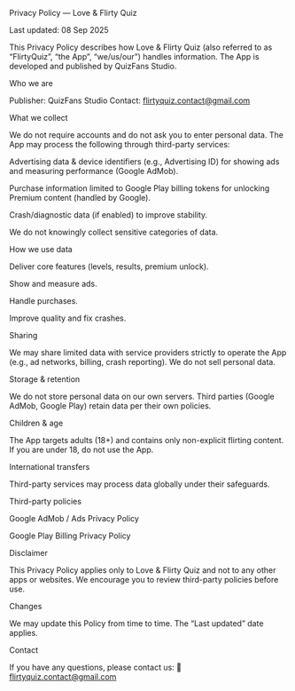 Privacy Policy — Love & Flirty Quiz

Last updated: 08 Sep 2025

This Privacy Policy describes how Love & Flirty Quiz (also referred to as “FlirtyQuiz”, “the App”, “we/us/our”) handles information.
The App is developed and published by QuizFans Studio.

Who we are

Publisher: QuizFans Studio
Contact: flirtyquiz.contact@gmail.com

What we collect

We do not require accounts and do not ask you to enter personal data.
The App may process the following through third-party services:

Advertising data & device identifiers (e.g., Advertising ID) for showing ads and measuring performance (Google AdMob).

Purchase information limited to Google Play billing tokens for unlocking Premium content (handled by Google).

Crash/diagnostic data (if enabled) to improve stability.

We do not knowingly collect sensitive categories of data.

How we use data

Deliver core features (levels, results, premium unlock).

Show and measure ads.

Handle purchases.

Improve quality and fix crashes.

Sharing

We may share limited data with service providers strictly to operate the App (e.g., ad networks, billing, crash reporting).
We do not sell personal data.

Storage & retention

We do not store personal data on our own servers.
Third parties (Google AdMob, Google Play) retain data per their own policies.

Children & age

The App targets adults (18+) and contains only non-explicit flirting content.
If you are under 18, do not use the App.

International transfers

Third-party services may process data globally under their safeguards.

Third-party policies

Google AdMob / Ads Privacy Policy

Google Play Billing Privacy Policy

Disclaimer

This Privacy Policy applies only to Love & Flirty Quiz and not to any other apps or websites.
We encourage you to review third-party policies before use.

Changes

We may update this Policy from time to time.
The “Last updated” date applies.

Contact

If you have any questions, please contact us:
📧 flirtyquiz.contact@gmail.com
